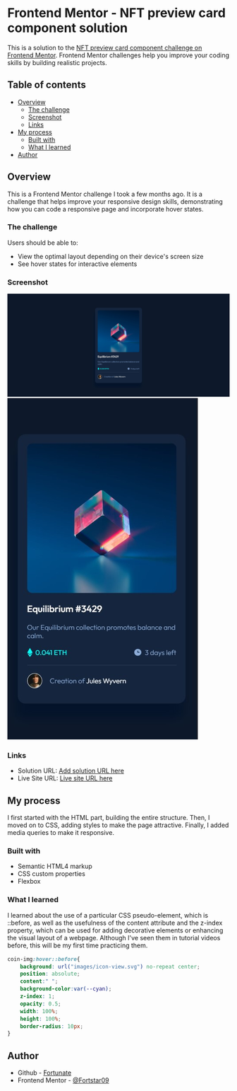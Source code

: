# Frontend Mentor - NFT preview card component solution

This is a solution to the [NFT preview card component challenge on Frontend Mentor](https://www.frontendmentor.io/challenges/nft-preview-card-component-SbdUL_w0U). Frontend Mentor challenges help you improve your coding skills by building realistic projects. 

## Table of contents

- [Overview](#overview)
  - [The challenge](#the-challenge)
  - [Screenshot](#screenshot)
  - [Links](#links)
- [My process](#my-process)
  - [Built with](#built-with)
  - [What I learned](#what-i-learned)
- [Author](#author)

## Overview
  This is a Frontend Mentor challenge I took a few months ago. It is a challenge that helps improve your responsive design skills, demonstrating how you can code a responsive page and incorporate hover states.

### The challenge

Users should be able to:

- View the optimal layout depending on their device's screen size
- See hover states for interactive elements

### Screenshot

![Web Product](./nft-web-screenshot.jpg)
![Mobile Product](./nft-mobile-screenshot.jpg)


### Links

- Solution URL: [Add solution URL here](https://your-solution-url.com)
- Live Site URL: [Live site URL here](https://f-nft-component.netlify.app/)

## My process

  I first started with the HTML part, building the entire structure. Then, I moved on to CSS, adding styles to make the page attractive. Finally, I added media queries to make it responsive.

### Built with

- Semantic HTML4 markup
- CSS custom properties
- Flexbox


### What I learned

  I learned about the use of a particular CSS pseudo-element, which is ::before, as well as the usefulness of the content attribute and the z-index property, which can be used for adding decorative elements or enhancing the visual layout of a webpage. Although I've seen them in tutorial videos before, this will be my first time practicing them.

```css
coin-img:hover::before{
    background: url("images/icon-view.svg") no-repeat center;
    position: absolute;
    content:" ";
    background-color:var(--cyan);
    z-index: 1;
    opacity: 0.5;
    width: 100%;
    height: 100%;
    border-radius: 10px;
}
```

## Author

- Github - [Fortunate](https://github.com/Fortstar09)
- Frontend Mentor - [@Fortstar09](https://www.frontendmentor.io/profile/Fortstar09)
